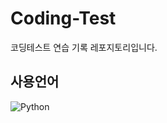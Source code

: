 # Coding-Test

코딩테스트 연습 기록 레포지토리입니다.

## 사용언어
<img alt="Python" src ="https://img.shields.io/badge/Python-3776AB.svg?&style=for-the-badge&logo=Python&logoColor=white"/>
